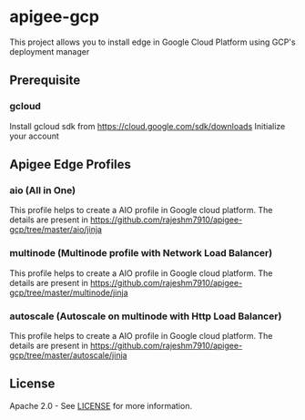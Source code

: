# apigee-gcp
This project allows you to install edge in Google Cloud Platform using GCP's deployment manager

## Prerequisite

### gcloud 
Install gcloud sdk from https://cloud.google.com/sdk/downloads
Initialize your account

## Apigee Edge Profiles
### aio (All in One)
This profile helps to create a AIO profile in Google cloud platform. The details are present in 
https://github.com/rajeshm7910/apigee-gcp/tree/master/aio/jinja

### multinode (Multinode profile with Network Load Balancer)
This profile helps to create a AIO profile in Google cloud platform. The details are present in https://github.com/rajeshm7910/apigee-gcp/tree/master/multinode/jinja


### autoscale (Autoscale on multinode with Http Load Balancer)
This profile helps to create a AIO profile in Google cloud platform. The details are present in 
https://github.com/rajeshm7910/apigee-gcp/tree/master/autoscale/jinja

## License

Apache 2.0 - See [LICENSE](LICENSE) for more information.
